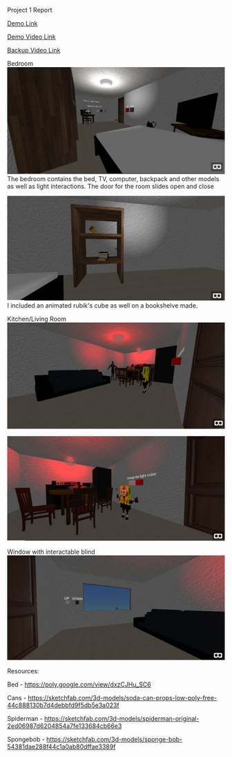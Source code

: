 Project 1 Report

[Demo Link](https://bramble-sedate-iberis.glitch.me/)

[Demo Video Link](https://youtu.be/YlUGjJBBVmA)

[Backup Video Link](https://youtu.be/WGv_oe_d4ik)


Bedroom
![](images/Bedroom1.JPG)
The bedroom contains the bed, TV, computer, backpack and other models as well as light interactions. The door for the room slides open and close





![](images/bedroom2.JPG)
I included an animated rubik's cube as well on a bookshelve made. 

Kitchen/Living Room
![](images/kitchen.JPG)

![](images/kitchen2.JPG)

Window with interactable blind
![](images/window.JPG)


Resources:

Bed - https://poly.google.com/view/dxzCJHu_SC6

Cans - https://sketchfab.com/3d-models/soda-can-props-low-poly-free-44c888130b7d4debbfd9f5db5e3a023f

Spiderman - https://sketchfab.com/3d-models/spiderman-original-2ed06987d6204854a7fe133684cb66e3

Spongebob - https://sketchfab.com/3d-models/sponge-bob-54381dae288f44c1a0ab80dffae3389f
